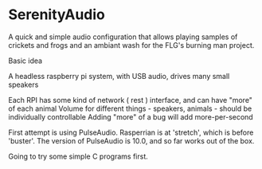 # SerenityAudio
A quick and simple audio configuration that allows playing samples of crickets and frogs and an ambiant wash for the FLG's burning man project.

Basic idea

A headless raspberry pi system, with USB audio, drives many small speakers

Each RPI has some kind of network ( rest ) interface, and can have "more" of each animal
Volume for different things - speakers, animals - should be individually controllable
Adding "more" of a bug will add more-per-second

First attempt is using PulseAudio. Rasperrian is at 'stretch', which is before 'buster'.
The version of PulseAudio is 10.0, and so far works out of the box.

Going to try some simple C programs first.
